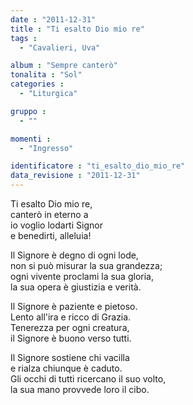 ```yaml
---
date : "2011-12-31"
title : "Ti esalto Dio mio re"
tags : 
  - "Cavalieri, Uva"

album : "Sempre canterò"
tonalita : "Sol"
categories : 
  - "Liturgica"

gruppo : 
  - ""

momenti : 
  - "Ingresso"

identificatore : "ti_esalto_dio_mio_re"
data_revisione : "2011-12-31"
---
```

  
  
  
Ti esalto Dio mio re,     
canterò in eterno a     
io voglio lodarti Signor     
e benedirti, alleluia!     
  
  
  
Il Signore è degno di ogni lode,  
non si può misurar la sua grandezza;  
ogni vivente proclami la sua gloria,  
la sua opera è giustizia e verità.  
  
  
  
Il Signore è paziente e pietoso.  
Lento all'ira e ricco di Grazia.  
Tenerezza per ogni creatura,   
il Signore è buono verso tutti.  
  
  
  
Il Signore sostiene chi vacilla  
e rialza chiunque è caduto.  
Gli occhi di tutti ricercano il suo volto,   
la sua mano provvede loro il cibo.  
  
  
